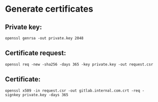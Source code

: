# Generate certificates
## Private key:
```
openssl genrsa -out private.key 2048
```
## Certificate request:
```
openssl req -new -sha256 -days 365 -key private.key -out request.csr
```
## Certificate:
```
openssl x509 -in request.csr -out gitlab.internal.com.crt -req -signkey private.key -days 365
```
